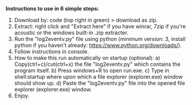 **Instructions to use in 6 simple steps:**
1) Download by: code (top right in green) > download as zip.
2) Extract: right click and "Extract here" if you have winrar, 7zip if you're acoustic or the windows built-in .zip extracter.
3) Run the "log2eventv.py" file using python (minimum version: 3, install python if you haven't already: https://www.python.org/downloads/).
4) Follow instructions in console.
5) How to make this run automatically on startup (optional):
    a) Copy(ctrl+c)/cut(ctrl+x) the file "log2eventv.py" which contains the program itself.
    b) Press windows+R to open run.exe.
    c) Type in shell:startup where upon which a file explorer (explorer.exe) window should show up.
    d) Paste the "log2eventv.py" file into the opened file explorer (explorer.exe) window.
6) Enjoy.